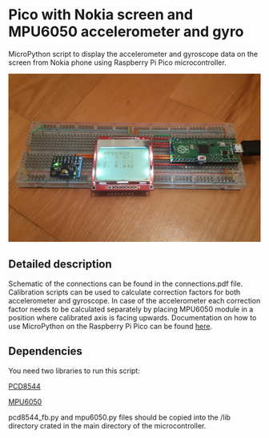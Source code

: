 # Pico with Nokia screen and MPU6050 accelerometer and gyro
MicroPython script to display the accelerometer and gyroscope data on the screen from Nokia phone using Raspberry Pi Pico microcontroller.

![Project image](img/project_img.jpg?raw=true)

## Detailed description
Schematic of the connections can be found in the connections.pdf file. Calibration scripts can be used to calculate correction factors for both accelerometer and gyroscope. In case of the accelerometer each correction factor needs to be calculated separately by placing MPU6050 module in a position where calibrated axis is facing upwards. Documentation on how to use MicroPython on the Raspberry Pi Pico can be found [here](https://datasheets.raspberrypi.org/pico/raspberry-pi-pico-python-sdk.pdf).

## Dependencies
You need two libraries to run this script:

[PCD8544](https://github.com/mcauser/micropython-pcd8544)

[MPU6050](https://github.com/mytechnotalent/MicroPython_MPU6050)

pcd8544_fb.py and mpu6050.py files should be copied into the /lib directory crated in the main directory of the microcontroller.
